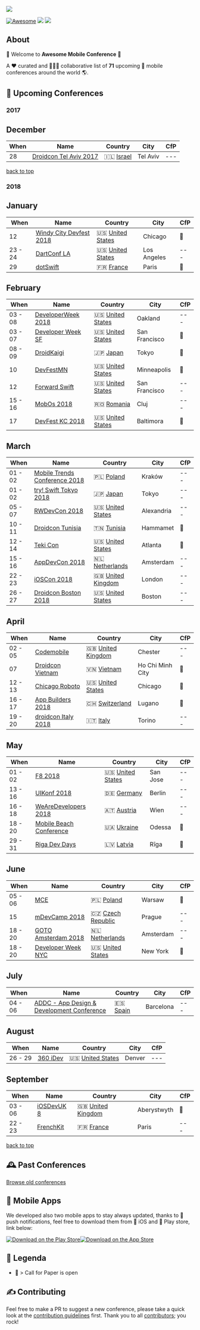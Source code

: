 ![](https://raw.githubusercontent.com/amobconf/awesome-mobile-conferences/master/.github/Awesome%20Conference.png)
 
<!-- 

PLEASE DO NOT UPDATE THIS FILE, UPDATE CONTENTS.JSON INSTEAD. THANK YOU :-)

 -->



[![Awesome](https://cdn.rawgit.com/sindresorhus/awesome/d7305f38d29fed78fa85652e3a63e154dd8e8829/media/badge.svg)](https://github.com/sindresorhus/awesome) ![](https://img.shields.io/badge/conferences-71-orange.svg) ![](https://img.shields.io/badge/last_update-December_21,_2017-green.svg)

## About
👋 Welcome to **Awesome Mobile Conference** 👋 

A ❤️ curated and 👬👫👭 collaborative list of **71** upcoming 📲  mobile conferences around the world 🌎.





## 📌 Upcoming Conferences
### 2017

## December
| When | Name | Country | City | CfP |
| --- | --- | --- | --- | --- |
| 28| [Droidcon Tel Aviv 2017](http://il.droidcon.com/2017/)|🇮🇱 [Israel](https://www.google.com/maps/search/?api=1&query=Sprinzak+2%2C+Tel+Aviv)| Tel Aviv | --- |
[back to top](#readme) 


### 2018

## January
| When | Name | Country | City | CfP |
| --- | --- | --- | --- | --- |
| 12| [Windy City Devfest 2018](https://www.eventbrite.com/e/windy-city-devfest-2018-tickets-39243027953)|🇺🇸 [United States](https://www.google.com/maps/search/?api=1&query=1000+West+Fulton+Street+320+North+Morgan+Street%2C+Chicago%2C+IL+60607%2C+United+States)| Chicago | 🎤 |
| 23 - 24| [DartConf LA](https://events.dartlang.org/2018/dartconf/)|🇺🇸 [United States](https://www.google.com/maps/search/?api=1&query=340+Main+St%2C+Venice%2C+CA+90291%2C+USA)| Los Angeles | --- |
| 29| [dotSwift](https://www.dotswift.io/)|🇫🇷 [France](https://www.google.com/maps/search/?api=1&query=Th%C3%A9%C3%A2tre+de+Paris%2C+15+Rue+Blanche%2C+75009+Paris)| Paris | 🎤 |

## February
| When | Name | Country | City | CfP |
| --- | --- | --- | --- | --- |
| 03 - 08| [DeveloperWeek 2018](http://www.developerweek.com)|🇺🇸 [United States](https://www.google.com/maps/search/?api=1&query=550+10th+Street%2C+Oakland%2C+CA+94607)| Oakland | --- |
| 03 - 07| [Developer Week SF](http://www.developerweek.com)|🇺🇸 [United States](https://www.google.com/maps/search/?api=1&query=550+10th+St%2C+Oakland%2C+CA+94607%2C+USA)| San Francisco | 🎤 |
| 08 - 09| [DroidKaigi](https://droidkaigi.jp/2018/en/)|🇯🇵 [Japan](https://www.google.com/maps/search/?api=1&query=Bellesalle+Shinjuku+Grand+Conference+Center%2C+Shinjuku+City%2C+Tokyo+160-0023)| Tokyo | 🎤 |
| 10| [DevFestMN](https://devfest.mn)|🇺🇸 [United States](https://www.google.com/maps/search/?api=1&query=1000+Lasalle+Ave%2C+Minneapolis%2C+MN+55403%2C+USA)| Minneapolis | 🎤 |
| 12| [Forward Swift](https://forwardswift.com)|🇺🇸 [United States](https://www.google.com/maps/search/?api=1&query=San+Francisco)| San Francisco | --- |
| 15 - 16| [MobOs 2018](http://romobos.com)|🇷🇴 [Romania](https://www.google.com/maps/search/?api=1&query=Cluj+Napoca)| Cluj | --- |
| 17| [DevFest KC 2018](https://devfestkc.com/home)|🇺🇸 [United States](https://www.google.com/maps/search/?api=1&query=1228+Baltimore+Ave%2C+Kansas+City%2C+MO+64105%2C+USA)| Baltimora | 🎤 |

## March
| When | Name | Country | City | CfP |
| --- | --- | --- | --- | --- |
| 01 - 02| [Mobile Trends Conference 2018](http://www.mobiletrends.pl)|🇵🇱 [Poland](https://www.google.com/maps/search/?api=1&query=Krak%C3%B3w)| Kraków | --- |
| 01 - 02| [try! Swift Tokyo 2018](https://www.tryswift.co/events/2018/tokyo/en/)|🇯🇵 [Japan](https://www.google.com/maps/search/?api=1&query=Japan%2C+%E3%80%92160-0023+%E6%9D%B1%E4%BA%AC%E9%83%BD%E6%96%B0%E5%AE%BF%E5%8C%BA+%E8%A5%BF%E6%96%B0%E5%AE%BF8-17%E2%88%92%EF%BC%91+%E4%BD%8F%E5%8F%8B%E4%B8%8D%E5%8B%95%E7%94%A3%E6%96%B0%E5%AE%BF%E3%82%B0%E3%83%A9%E3%83%B3%E3%83%89%E3%82%BF%E3%83%AF%E3%83%BC5F)| Tokyo | --- |
| 05 - 07| [RWDevCon 2018](https://www.rwdevcon.com)|🇺🇸 [United States](https://www.google.com/maps/search/?api=1&query=The+Westin+Alexandria+Hotel%2C+VA)| Alexandria | --- |
| 10 - 11| [Droidcon Tunisia](https://www.facebook.com/events/152593448588363/)|🇹🇳 [Tunisia](https://www.google.com/maps/search/?api=1&query=Hammamet%2C+Tunisia)| Hammamet | 🎤 |
| 12 - 14| [Teki Con](https://teki-con.com)|🇺🇸 [United States](https://www.google.com/maps/search/?api=1&query=1374+West+Peachtree+Street%2C+Atlanta%2C+GA+30309)| Atlanta | 🎤 |
| 15 - 16| [AppDevCon 2018](http://appdevcon.nl)|🇳🇱 [Netherlands](https://www.google.com/maps/search/?api=1&query=ArenA+Boulevard+600%2C+1101+DS+Amsterdam-Zuidoost%2C+Netherlands)| Amsterdam | --- |
| 22 - 23| [iOSCon 2018](https://skillsmatter.com/conferences/9319-ioscon-2018-the-conference-for-ios-and-swift-developers)|🇬🇧 [United Kingdom](https://www.google.com/maps/search/?api=1&query=10+South+Pl%2C+London+EC2M+7EB%2C+UK)| London | --- |
| 26 - 27| [Droidcon Boston 2018](http://www.droidcon-boston.com)|🇺🇸 [United States](https://www.google.com/maps/search/?api=1&query=Calderwood+Pavilion%2C+527+Tremont+Street%2C+Boston%2C+MA+02116%2C+United+States)| Boston | --- |

## April
| When | Name | Country | City | CfP |
| --- | --- | --- | --- | --- |
| 02 - 05| [Codemobile](http://www.codemobile.co.uk/)|🇬🇧 [United Kingdom](https://www.google.com/maps/search/?api=1&query=University+of+Chester%2C+Parkgate+Road%2C+Chester%2C+UK)| Chester | --- |
| 07| [Droidcon Vietnam](http://droidconvn.com)|🇻🇳 [Vietnam](https://www.google.com/maps/search/?api=1&query=702+Nguyen+Van+Linh%2C+District+7%2C+T%C3%A2n+Phong%2C+Ho+Chi+Minh+City%2C+H%E1%BB%93+Ch%C3%AD+Minh%2C+Vietnam)| Ho Chi Minh City | 🎤 |
| 12 - 13| [Chicago Roboto](http://chicagoroboto.com)|🇺🇸 [United States](https://www.google.com/maps/search/?api=1&query=2%2C+247+E+Ontario+St%2C+Chicago%2C+IL+60611%2C+USA)| Chicago | 🎤 |
| 16 - 17| [App Builders 2018](https://appbuilders.ch)|🇨🇭 [Switzerland](https://www.google.com/maps/search/?api=1&query=Lugano%2C+Switzerland)| Lugano | 🎤 |
| 19 - 20| [droidcon Italy 2018](http://it.droidcon.com/2018/)|🇮🇹 [Italy](https://www.google.com/maps/search/?api=1&query=Via+Nizza%2C+280%2C+10126+Torino+TO%2C+Italy)| Torino | --- |

## May
| When | Name | Country | City | CfP |
| --- | --- | --- | --- | --- |
| 01 - 02| [F8 2018](https://www.f8.com)|🇺🇸 [United States](https://www.google.com/maps/search/?api=1&query=San+Jose%2C+CA)| San Jose | --- |
| 13 - 16| [UIKonf 2018](http://www.uikonf.com)|🇩🇪 [Germany](https://www.google.com/maps/search/?api=1&query=Holzmarktstra%C3%9Fe+33%2C+10243+Berlin%2C+Germany)| Berlin | --- |
| 16 - 18| [WeAreDevelopers 2018](https://www.wearedevelopers.com/congress/)|🇦🇹 [Austria](https://www.google.com/maps/search/?api=1&query=Bruno-Kreisky-Platz+1%2C+1220+Wien%2C+Austria)| Wien | --- |
| 18 - 20| [Mobile Beach Conference](http://mobilebeach.rocks)|🇺🇦 [Ukraine](https://www.google.com/maps/search/?api=1&query=%D0%9F%D0%BB%D1%8F%D0%B6+%D0%90%D1%80%D0%BA%D0%B0%D0%B4%D1%96%D1%8F%2C+Odesa%2C+Odessa+Oblast%2C+Ukraine%2C+65000)| Odessa | 🎤 |
| 29 - 31| [Riga Dev Days](https://rigadevdays.lv)|🇱🇻 [Latvia](https://www.google.com/maps/search/?api=1&query=13.+janv%C4%81ra+iela+8%2C+Latgales+priek%C5%A1pils%C4%93ta%2C+R%C4%ABga%2C+LV-1050%2C+Latvia)| Rīga | 🎤 |

## June
| When | Name | Country | City | CfP |
| --- | --- | --- | --- | --- |
| 05 - 06| [MCE](https://2018.mceconf.com)|🇵🇱 [Poland](https://www.google.com/maps/search/?api=1&query=Pa%C5%82ac+Kultury+i+Nauki%2C+plac+Defilad+1%2C+00-901+Warszawa%2C+Poland)| Warsaw | 🎤 |
| 15| [mDevCamp 2018](https://mdevcamp.eu/)|🇨🇿 [Czech Republic](https://www.google.com/maps/search/?api=1&query=Prague%2C+Czech+Republic)| Prague | --- |
| 18 - 20| [GOTO Amsterdam 2018](https://gotoams.nl)|🇳🇱 [Netherlands](https://www.google.com/maps/search/?api=1&query=Beurs+van+Berlage%2C+Damrak+243%2C+1012+ZJ+Amsterdam)| Amsterdam | --- |
| 18 - 20| [Developer Week NYC](http://www.developerweek.com/NYC/)|🇺🇸 [United States](https://www.google.com/maps/search/?api=1&query=72+Noble+St%2C+Brooklyn%2C+NY+11222%2C+USA)| New York | 🎤 |

## July
| When | Name | Country | City | CfP |
| --- | --- | --- | --- | --- |
| 04 - 06| [ADDC - App Design & Development Conference](https://addconf.com)|🇪🇸 [Spain](https://www.google.com/maps/search/?api=1&query=Avinguda+Diagonal%2C+547%2C+08029+Barcelona%2C+Spain)| Barcelona | --- |

## August
| When | Name | Country | City | CfP |
| --- | --- | --- | --- | --- |
| 26 - 29| [360 iDev](http://360idev.com)|🇺🇸 [United States](https://www.google.com/maps/search/?api=1&query=1750+Welton+St%2C+Denver%2C+CO+80202%2C+USA)| Denver | --- |

## September
| When | Name | Country | City | CfP |
| --- | --- | --- | --- | --- |
| 03 - 06| [iOSDevUK 8](https://www.iosdevuk.com)|🇬🇧 [United Kingdom](https://www.google.com/maps/search/?api=1&query=Aberystwyth)| Aberystwyth | 🎤 |
| 22 - 23| [FrenchKit](http://frenchkit.fr)|🇫🇷 [France](https://www.google.com/maps/search/?api=1&query=2-4+Impasse+Lamier%2C+75011+Paris%2C+France)| Paris | --- |
[back to top](#readme) 



## 🕰 Past Conferences

[Browse old conferences](https://github.com/amobconf/awesome-mobile-conferences/blob/master/PAST.md)


## 📱 Mobile Apps

We developed also two mobile apps to stay always updated, thanks to 💌 push notifications, feel free to download them from 🍏 iOS and 🤖 Play store, link below:

[![Download on the Play Store](https://raw.githubusercontent.com/matteocrippa/awesome-mobile-conferences-android/master/.github/google-play-badge.png)](https://play.google.com/store/apps/details?id=conference.mobile.awesome.boostco.de.amc)[![Download on the App Store](https://github.com/amobconf/awesome-mobile-conferences/blob/master/.github/appstore.png?raw=true)](https://itunes.apple.com/us/app/awesome-mobile-conferences/id1289255473?ls=1&mt=8)

## 🔰 Legenda

- 🎤  > Call for Paper is open

## ✍️ Contributing


Feel free to make a PR to suggest a new conference, please take a quick look at the [contribution guidelines](.github/CONTRIBUTING.md) first. Thank you to all [contributors](https://github.com/amobconf/awesome-mobile-conferences/graphs/contributors); you rock!